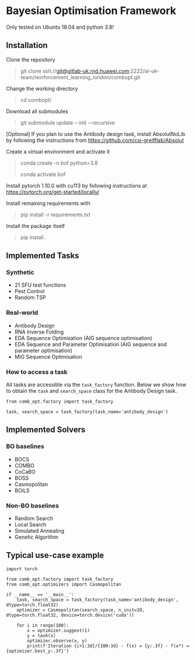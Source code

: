 # Bayesian Optimisation Framework

Only tested on Ubuntu 18.04 and python 3.8!

## Installation

Clone the repository

> git clone ssh://git@gitlab-uk.rnd.huawei.com:2222/ai-uk-team/reinforcement_learning_london/combopt.git

Change the working directory

> cd combopt/

Download all submodules

> git submodule update --init --recursive

[Optional] If you plan to use the Antibody design task, install AbsolutNoLib by following the instructions from https://github.com/csi-greifflab/Absolut

Create a virtual environment and activate it

> conda create -n bof python=3.8
> 
> conda activate bof

Install pytorch 1.10.0 with cu113 by following instructions at https://pytorch.org/get-started/locally/

Install remaining requirements with 

> pip install -r requirements.txt

Install the package itself

> pip install .

## Implemented Tasks

### Synthetic
- 21 SFU test functions
- Pest Control
- Random TSP

### Real-world
- Antibody Design
- RNA Inverse Folding
- EDA Sequence Optimisation (AIG sequence optimisation)
- EDA Sequence and Parameter Optimisation (AIG sequence and parameter optimisation)
- MIG Sequence Optimisation

### How to access a task

All tasks are accessible via the `task_factory` function. Below we show how to obtain the `task`  and `search_space` class for the Antibody Design task.
```
from comb_opt.factory import task_factory

task, search_space = task_factory(task_name='antibody_design')
```
## Implemented Solvers

### BO baselines
- BOCS
- COMBO
- CoCaBO
- BOSS
- Casmopolitan
- BOiLS

### Non-BO baselines
- Random Search
- Local Search
- Simulated Annealing
- Genetic Algorithm

## Typical use-case example
```
import torch

from comb_opt.factory import task_factory
from comb_opt.optimizers import Casmopolitan

if __name__ == '__main__':
    task, search_space = task_factory(task_name='antibody_design', dtype=torch.float32)
    optimizer = Casmopolitan(search_space, n_init=20, dtype=torch.float32, device=torch.device('cuda'))

    for i in range(100):
        x = optimizer.suggest(1)
        y = task(x)
        optimizer.observe(x, y)
        print(f'Iteration {i+1:3d}/{100:3d} - f(x) = {y:.3f} - f(x*) = {optimizer.best_y:.3f}')
```